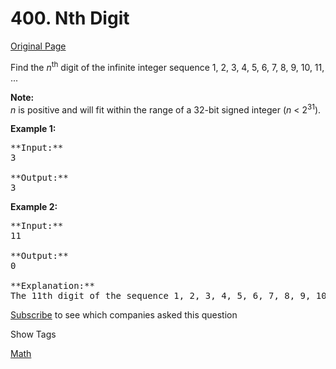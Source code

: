 # 400. Nth Digit

[Original Page](https://leetcode.com/problems/nth-digit/)

Find the _n_<sup>th</sup> digit of the infinite integer sequence 1, 2, 3, 4, 5, 6, 7, 8, 9, 10, 11, ...

**Note:**  
_n_ is positive and will fit within the range of a 32-bit signed integer (_n_ < 2<sup>31</sup>).

**Example 1:**

<pre>**Input:**
3

**Output:**
3
</pre>

**Example 2:**

<pre>**Input:**
11

**Output:**
0

**Explanation:**
The 11th digit of the sequence 1, 2, 3, 4, 5, 6, 7, 8, 9, 10, 11, ... is a 0, which is part of the number 10.
</pre>

<div>

[Subscribe](/subscribe/) to see which companies asked this question

</div>

<div>

<div id="tags" class="btn btn-xs btn-warning">Show Tags</div>

<span class="hidebutton">[Math](/tag/math/)</span></div>